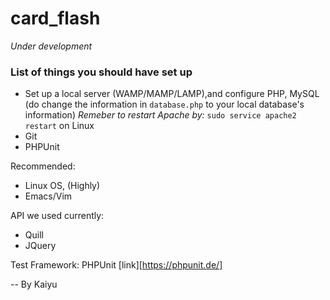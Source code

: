 card_flash
==========

*Under development*

### List of things you should have set up
* Set up a local server (WAMP/MAMP/LAMP),and configure PHP, MySQL
  (do change the information in `database.php` to your local
  database's information)
 *Remeber to restart Apache by:* `sudo service apache2 restart` on Linux
* Git
* PHPUnit

Recommended:
* Linux OS, (Highly)
* Emacs/Vim

API we used currently:
* Quill
* JQuery

Test Framework: PHPUnit [link][https://phpunit.de/]

-- By Kaiyu
